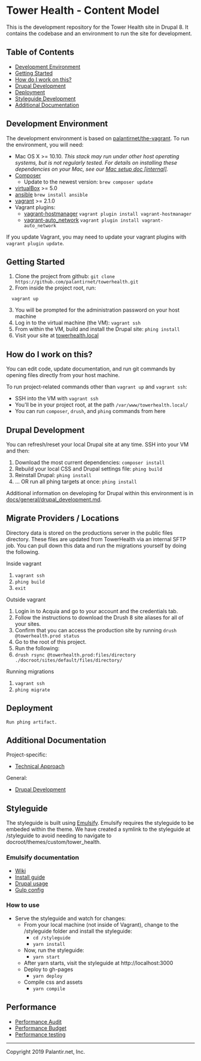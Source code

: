 # Tower Health - Content Model

This is the development repository for the Tower Health site in Drupal 8. It contains the codebase and an environment to run the site for development.

## Table of Contents

* [Development Environment](#development-environment)
* [Getting Started](#getting-started)
* [How do I work on this?](#how-do-i-work-on-this)
* [Drupal Development](#drupal-development)
* [Deployment](#Deployment)
* [Styleguide Development](#styleguide-development)
* [Additional Documentation](#additional-documentation)

## Development Environment

The development environment is based on [palantirnet/the-vagrant](https://github.com/palantirnet/the-vagrant). To run the environment, you will need:

* Mac OS X >= 10.10. _This stack may run under other host operating systems, but is not regularly tested. For details on installing these dependencies on your Mac, see our [Mac setup doc [internal]](https://github.com/palantirnet/documentation/wiki/Mac-Setup)._
* [Composer](https://getcomposer.org)
  * Update to the newest version: `brew composer update`
* [virtualBox](https://www.virtualbox.org/wiki/Downloads) >= 5.0
* [ansible](https://github.com/ansible/ansible) `brew install ansible`
* [vagrant](https://www.vagrantup.com/) >= 2.1.0
* Vagrant plugins:
  * [vagrant-hostmanager](https://github.com/smdahlen/vagrant-hostmanager) `vagrant plugin install vagrant-hostmanager`
  * [vagrant-auto_network](https://github.com/oscar-stack/vagrant-auto_network) `vagrant plugin install vagrant-auto_network`

If you update Vagrant, you may need to update your vagrant plugins with `vagrant plugin update`.

## Getting Started

1. Clone the project from github: `git clone https://github.com/palantirnet/towerhealth.git`
1. From inside the project root, run:

  ```
    vagrant up
  ```
3. You will be prompted for the administration password on your host machine
4. Log in to the virtual machine (the VM): `vagrant ssh`
5. From within the VM, build and install the Drupal site: `phing install`
1. Visit your site at [towerhealth.local](http://towerhealth.local)

## How do I work on this?

You can edit code, update documentation, and run git commands by opening files directly from your host machine.

To run project-related commands other than `vagrant up` and `vagrant ssh`:

* SSH into the VM with `vagrant ssh`
* You'll be in your project root, at the path `/var/www/towerhealth.local/`
* You can run `composer`, `drush`, and `phing` commands from here

## Drupal Development

You can refresh/reset your local Drupal site at any time. SSH into your VM and then:

1. Download the most current dependencies: `composer install`
2. Rebuild your local CSS and Drupal settings file: `phing build`
3. Reinstall Drupal: `phing install`
5. ... OR run all phing targets at once: `phing install`

Additional information on developing for Drupal within this environment is in [docs/general/drupal_development.md](docs/general/drupal_development.md).

## Migrate Providers / Locations
Directory data is stored on the productions server in the public files directory. These files are updated from TowerHealth via an internal SFTP job.
You can pull down this data and run the migrations yourself by doing the following.

Inside vagrant
1. `vagrant ssh`
1. `phing build`
1. `exit`

Outside vagrant
1. Login in to Acquia and go to your account and the credentials tab.
1. Follow the instructions to download the Drush 8 site aliases for all of your sites.
1. Confirm that you can access the production site by running `drush @towerhealth.prod status`
1. Go to the root of this project.
1. Run the following:
  1. `drush rsync @towerhealth.prod:files/directory  ./docroot/sites/default/files/directory/`

Running migrations
1. `vagrant ssh`
1. `phing migrate`

## Deployment

``Run phing artifact.``

## Additional Documentation

Project-specific:

* [Technical Approach](docs/technical_approach.md)

General:

* [Drupal Development](docs/general/drupal_development.md)

## Styleguide

The styleguide is built using [Emulsify](https://www.drupal.org/project/emulsify). Emulsify requires the styleguide to be embeded within the theme. We have created a symlink to the styleguide at /styleguide to avoid needing to navigate to docroot/themes/custom/tower_health.

### Emulsify documentation
* [Wiki](https://github.com/fourkitchens/emulsify/wiki/Orientation)
* [Install guide](https://github.com/fourkitchens/emulsify/wiki/Install-(Composer))
* [Drupal usage](https://github.com/fourkitchens/emulsify/wiki/Drupal-Usage)
* [Gulp config](https://github.com/fourkitchens/emulsify/wiki/Gulp-Config)

### How to use
* Serve the styleguide and watch for changes:
  * From your local machine (not inside of Vagrant), change to the /styleguide folder and install the styleguide:
    * `cd /styleguide`
    * `yarn install`
  * Now, run the styleguide:
    * `yarn start`
  * After yarn starts, visit the styleguide at http://localhost:3000
  * Deploy to gh-pages
    * `yarn deploy`
  * Compile css and assets
    * `yarn compile`

## Performance
* [Performance Audit](https://docs.google.com/spreadsheets/d/13FHaj15h-eoUAuXzIpsPzh1uTowO5g2NSzCHJSpugjA/edit#gid=0)
* [Performance Budget](https://docs.google.com/spreadsheets/d/1pKr3cJxcpQ6R88b-w2oBWSqCAs1-klD_HS_lpcu4yug/edit#gid=1700686844)
* [Performance testing](docs/performance_testing.md)


----
Copyright 2019 Palantir.net, Inc.
